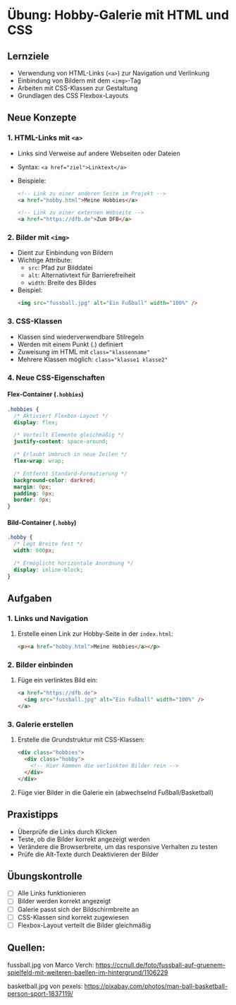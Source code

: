 # Übung: Hobby-Galerie mit HTML und CSS

## Lernziele

- Verwendung von HTML-Links (`<a>`) zur Navigation und Verlinkung
- Einbindung von Bildern mit dem `<img>`-Tag
- Arbeiten mit CSS-Klassen zur Gestaltung
- Grundlagen des CSS Flexbox-Layouts

## Neue Konzepte

### 1. HTML-Links mit `<a>`

- Links sind Verweise auf andere Webseiten oder Dateien
- Syntax: `<a href="ziel">Linktext</a>`
- Beispiele:

  ```html
  <!-- Link zu einer anderen Seite im Projekt -->
  <a href="hobby.html">Meine Hobbies</a>

  <!-- Link zu einer externen Webseite -->
  <a href="https://dfb.de">Zum DFB</a>
  ```

### 2. Bilder mit `<img>`

- Dient zur Einbindung von Bildern
- Wichtige Attribute:
  - `src`: Pfad zur Bilddatei
  - `alt`: Alternativtext für Barrierefreiheit
  - `width`: Breite des Bildes
- Beispiel:
  ```html
  <img src="fussball.jpg" alt="Ein Fußball" width="100%" />
  ```

### 3. CSS-Klassen

- Klassen sind wiederverwendbare Stilregeln
- Werden mit einem Punkt (.) definiert
- Zuweisung im HTML mit `class="klassenname"`
- Mehrere Klassen möglich: `class="klasse1 klasse2"`

### 4. Neue CSS-Eigenschaften

#### Flex-Container (`.hobbies`)

```css
.hobbies {
  /* Aktiviert Flexbox-Layout */
  display: flex;

  /* Verteilt Elemente gleichmäßig */
  justify-content: space-around;

  /* Erlaubt Umbruch in neue Zeilen */
  flex-wrap: wrap;

  /* Entfernt Standard-Formatierung */
  background-color: darkred;
  margin: 0px;
  padding: 0px;
  border: 0px;
}
```

#### Bild-Container (`.hobby`)

```css
.hobby {
  /* Legt Breite fest */
  width: 600px;

  /* Ermöglicht horizontale Anordnung */
  display: inline-block;
}
```

## Aufgaben

### 1. Links und Navigation

1. Erstelle einen Link zur Hobby-Seite in der `index.html`:
   ```html
   <p><a href="hobby.html">Meine Hobbies</a></p>
   ```

### 2. Bilder einbinden

1. Füge ein verlinktes Bild ein:
   ```html
   <a href="https://dfb.de">
     <img src="fussball.jpg" alt="Ein Fußball" width="100%" />
   </a>
   ```

### 3. Galerie erstellen

1. Erstelle die Grundstruktur mit CSS-Klassen:

   ```html
   <div class="hobbies">
     <div class="hobby">
       <!-- Hier kommen die verlinkten Bilder rein -->
     </div>
   </div>
   ```

2. Füge vier Bilder in die Galerie ein (abwechselnd Fußball/Basketball)

## Praxistipps

- Überprüfe die Links durch Klicken
- Teste, ob die Bilder korrekt angezeigt werden
- Verändere die Browserbreite, um das responsive Verhalten zu testen
- Prüfe die Alt-Texte durch Deaktivieren der Bilder

## Übungskontrolle

- [ ] Alle Links funktionieren
- [ ] Bilder werden korrekt angezeigt
- [ ] Galerie passt sich der Bildschirmbreite an
- [ ] CSS-Klassen sind korrekt zugewiesen
- [ ] Flexbox-Layout verteilt die Bilder gleichmäßig

## Quellen:

fussball.jpg von Marco Verch: https://ccnull.de/foto/fussball-auf-gruenem-spielfeld-mit-weiteren-baellen-im-hintergrund/1106229

basketball.jpg von pexels: https://pixabay.com/photos/man-ball-basketball-person-sport-1837119/
